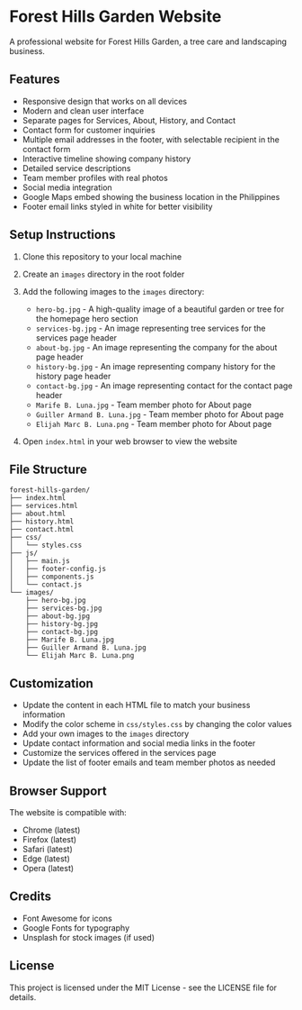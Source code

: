 # Forest Hills Garden Website

A professional website for Forest Hills Garden, a tree care and landscaping business.

## Features

- Responsive design that works on all devices
- Modern and clean user interface
- Separate pages for Services, About, History, and Contact
- Contact form for customer inquiries
- Multiple email addresses in the footer, with selectable recipient in the contact form
- Interactive timeline showing company history
- Detailed service descriptions
- Team member profiles with real photos
- Social media integration
- Google Maps embed showing the business location in the Philippines
- Footer email links styled in white for better visibility

## Setup Instructions

1. Clone this repository to your local machine
2. Create an `images` directory in the root folder
3. Add the following images to the `images` directory:
   - `hero-bg.jpg` - A high-quality image of a beautiful garden or tree for the homepage hero section
   - `services-bg.jpg` - An image representing tree services for the services page header
   - `about-bg.jpg` - An image representing the company for the about page header
   - `history-bg.jpg` - An image representing company history for the history page header
   - `contact-bg.jpg` - An image representing contact for the contact page header
   - `Marife B. Luna.jpg` - Team member photo for About page
   - `Guiller Armand B. Luna.jpg` - Team member photo for About page
   - `Elijah Marc B. Luna.png` - Team member photo for About page

4. Open `index.html` in your web browser to view the website

## File Structure

```
forest-hills-garden/
├── index.html
├── services.html
├── about.html
├── history.html
├── contact.html
├── css/
│   └── styles.css
├── js/
│   ├── main.js
│   ├── footer-config.js
│   ├── components.js
│   └── contact.js
└── images/
    ├── hero-bg.jpg
    ├── services-bg.jpg
    ├── about-bg.jpg
    ├── history-bg.jpg
    ├── contact-bg.jpg
    ├── Marife B. Luna.jpg
    ├── Guiller Armand B. Luna.jpg
    └── Elijah Marc B. Luna.png
```

## Customization

- Update the content in each HTML file to match your business information
- Modify the color scheme in `css/styles.css` by changing the color values
- Add your own images to the `images` directory
- Update contact information and social media links in the footer
- Customize the services offered in the services page
- Update the list of footer emails and team member photos as needed

## Browser Support

The website is compatible with:
- Chrome (latest)
- Firefox (latest)
- Safari (latest)
- Edge (latest)
- Opera (latest)

## Credits

- Font Awesome for icons
- Google Fonts for typography
- Unsplash for stock images (if used)

## License

This project is licensed under the MIT License - see the LICENSE file for details. 